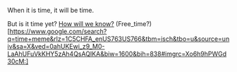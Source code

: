 When it is time, it will be time. 

But is it time yet? [How will we know?](http://www.campingdude.com/content/skit/is_it_time_yet-101.asp)
(Free_time?)[https://www.google.com/search?q=time+meme&rlz=1C5CHFA_enUS763US766&tbm=isch&tbo=u&source=univ&sa=X&ved=0ahUKEwi_z9_M0-LaAhUFuVkKHY5zAh4QsAQIKA&biw=1600&bih=838#imgrc=Xo6h9hPWGd30cM:]
